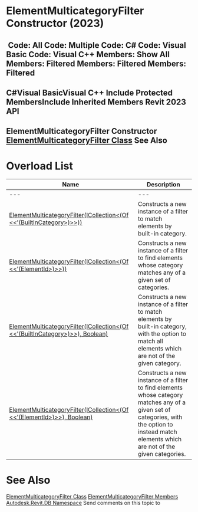# ElementMulticategoryFilter Constructor (2023)

﻿
 Code: All Code: Multiple Code: C# Code: Visual Basic Code: Visual C++  Members: Show All Members: Filtered Members: Filtered Members: Filtered   
---  
C#Visual BasicVisual C++
Include Protected MembersInclude Inherited Members
Revit 2023 API  
---  
ElementMulticategoryFilter Constructor   
[ElementMulticategoryFilter Class](8d2774eb-3c47-5c3d-2866-8d4ab7408d2d.md "ElementMulticategoryFilter Class") See Also  
---  
# Overload List
| Name | Description |
| --- | --- |
| --- | --- | --- |
| [ElementMulticategoryFilter(ICollection<(Of <<'(BuiltInCategory>)>>))](e43a304a-6931-7492-441c-3cac428f2431.md "ElementMulticategoryFilter Constructor \(ICollection\(BuiltInCategory\)\)") | Constructs a new instance of a filter to match elements by built-in category. |
| [ElementMulticategoryFilter(ICollection<(Of <<'(ElementId>)>>))](fb021210-3324-def7-23bd-cb437d2c29f8.md "ElementMulticategoryFilter Constructor \(ICollection\(ElementId\)\)") | Constructs a new instance of a filter to find elements whose category matches any of a given set of categories. |
| [ElementMulticategoryFilter(ICollection<(Of <<'(BuiltInCategory>)>>), Boolean)](775f6e25-3c2c-5d07-1cf6-94980f020792.md "ElementMulticategoryFilter Constructor \(ICollection\(BuiltInCategory\), Boolean\)") | Constructs a new instance of a filter to match elements by built-in category, with the option to match all elements which are not of the given category. |
| [ElementMulticategoryFilter(ICollection<(Of <<'(ElementId>)>>), Boolean)](8db0f1e1-f7f2-7b73-ed52-4eeaba0201d5.md "ElementMulticategoryFilter Constructor \(ICollection\(ElementId\), Boolean\)") | Constructs a new instance of a filter to find elements whose category matches any of a given set of categories, with the option to instead match elements which are not of the given categories. |

# See Also
[ElementMulticategoryFilter Class](8d2774eb-3c47-5c3d-2866-8d4ab7408d2d.md "ElementMulticategoryFilter Class")
[ElementMulticategoryFilter Members](34f8d848-4440-e880-3277-4f90e5cf3072.md "ElementMulticategoryFilter Members")
[Autodesk.Revit.DB Namespace](87546ba7-461b-c646-cbb1-2cb8f5bff8b2.md "Autodesk.Revit.DB Namespace")
Send comments on this topic to 